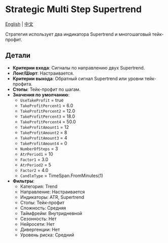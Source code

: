 # Strategic Multi Step Supertrend
[English](README.md) | [中文](README_cn.md)

Стратегия использует два индикатора Supertrend и многошаговый тейк-профит.

## Детали

- **Критерии входа**: Сигналы по направлению двух Supertrend.
- **Лонг/Шорт**: Настраивается.
- **Критерии выхода**: Обратный сигнал Supertrend или уровни тейк-профита.
- **Стопы**: Тейк-профит по шагам.
- **Значения по умолчанию**:
  - `UseTakeProfit` = true
  - `TakeProfitPercent1` = 6.0
  - `TakeProfitPercent2` = 12.0
  - `TakeProfitPercent3` = 18.0
  - `TakeProfitPercent4` = 50.0
  - `TakeProfitAmount1` = 12
  - `TakeProfitAmount2` = 8
  - `TakeProfitAmount3` = 4
  - `TakeProfitAmount4` = 0
  - `NumberOfSteps` = 3
  - `AtrPeriod1` = 10
  - `Factor1` = 3.0
  - `AtrPeriod2` = 5
  - `Factor2` = 4.0
  - `CandleType` = TimeSpan.FromMinutes(1)
- **Фильтры**:
  - Категория: Trend
  - Направление: Настраивается
  - Индикаторы: ATR, Supertrend
  - Стопы: Тейк-профит
  - Сложность: Средняя
  - Таймфрейм: Внутридневной
  - Сезонность: Нет
  - Нейросети: Нет
  - Дивергенции: Нет
  - Уровень риска: Средний
